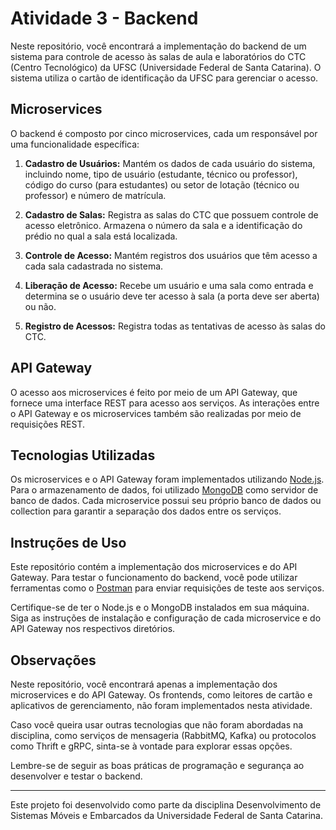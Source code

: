 # Atividade 3 - Backend

Neste repositório, você encontrará a implementação do backend de um sistema para controle de acesso às salas de aula e laboratórios do CTC (Centro Tecnológico) da UFSC (Universidade Federal de Santa Catarina). O sistema utiliza o cartão de identificação da UFSC para gerenciar o acesso.

## Microservices

O backend é composto por cinco microservices, cada um responsável por uma funcionalidade específica:

1. **Cadastro de Usuários:** Mantém os dados de cada usuário do sistema, incluindo nome, tipo de usuário (estudante, técnico ou professor), código do curso (para estudantes) ou setor de lotação (técnico ou professor) e número de matrícula.

2. **Cadastro de Salas:** Registra as salas do CTC que possuem controle de acesso eletrônico. Armazena o número da sala e a identificação do prédio no qual a sala está localizada.

3. **Controle de Acesso:** Mantém registros dos usuários que têm acesso a cada sala cadastrada no sistema.

4. **Liberação de Acesso:** Recebe um usuário e uma sala como entrada e determina se o usuário deve ter acesso à sala (a porta deve ser aberta) ou não.

5. **Registro de Acessos:** Registra todas as tentativas de acesso às salas do CTC.

## API Gateway

O acesso aos microservices é feito por meio de um API Gateway, que fornece uma interface REST para acesso aos serviços. As interações entre o API Gateway e os microservices também são realizadas por meio de requisições REST.

## Tecnologias Utilizadas

Os microservices e o API Gateway foram implementados utilizando [Node.js](https://nodejs.org/). Para o armazenamento de dados, foi utilizado [MongoDB](https://www.mongodb.com/) como servidor de banco de dados. Cada microservice possui seu próprio banco de dados ou collection para garantir a separação dos dados entre os serviços.

## Instruções de Uso

Este repositório contém a implementação dos microservices e do API Gateway. Para testar o funcionamento do backend, você pode utilizar ferramentas como o [Postman](https://www.postman.com/) para enviar requisições de teste aos serviços.

Certifique-se de ter o Node.js e o MongoDB instalados em sua máquina. Siga as instruções de instalação e configuração de cada microservice e do API Gateway nos respectivos diretórios.

## Observações

Neste repositório, você encontrará apenas a implementação dos microservices e do API Gateway. Os frontends, como leitores de cartão e aplicativos de gerenciamento, não foram implementados nesta atividade.

Caso você queira usar outras tecnologias que não foram abordadas na disciplina, como serviços de mensageria (RabbitMQ, Kafka) ou protocolos como Thrift e gRPC, sinta-se à vontade para explorar essas opções.

Lembre-se de seguir as boas práticas de programação e segurança ao desenvolver e testar o backend.

---

Este projeto foi desenvolvido como parte da disciplina Desenvolvimento de Sistemas Móveis e Embarcados da Universidade Federal de Santa Catarina.

